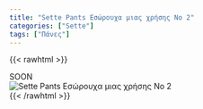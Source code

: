 ```yaml
---
title: "Sette Pants Εσώρουχα μιας χρήσης No 2"
categories: ["Sette"]
tags: ["Πάνες"]
---
```

{{< rawhtml >}}

<div class="sload429"><div class="product">SOON<br><div class="pimg"><img alt="Sette Pants Εσώρουχα μιας χρήσης No 2" title="Sette Pants Εσώρουχα μιας χρήσης No 2" src="/media/images/sette-pants-eswrouxa-mias-xrhshs-no-2.jpg"></div></div></div>
{{< /rawhtml >}}


